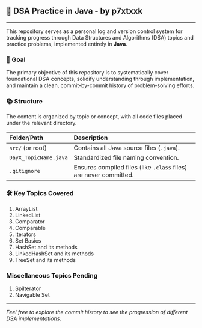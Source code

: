 ## 📁 DSA Practice in Java - by p7xtxxk

---

This repository serves as a personal log and version control system for tracking progress through Data Structures and Algorithms (DSA) topics and practice problems, implemented entirely in **Java**.

### 🌟 Goal

The primary objective of this repository is to systematically cover foundational DSA concepts, solidify understanding through implementation, and maintain a clean, commit-by-commit history of problem-solving efforts.

### 📚 Structure

The content is organized by topic or concept, with all code files placed under the relevant directory.

| Folder/Path | Description |
| :--- | :--- |
| `src/` (or root) | Contains all Java source files (`.java`). |
| `DayX_TopicName.java` | Standardized file naming convention. |
| `.gitignore` | Ensures compiled files (like `.class` files) are never committed. |

### 🛠️ Key Topics Covered

1. ArrayList
2. LinkedList
3. Comparator
4. Comparable
5. Iterators
6. Set Basics
7. HashSet and its methods
8. LinkedHashSet and its methods
9. TreeSet and its methods


### Miscellaneous Topics Pending
1. Spilterator
2. Navigable Set

***

*Feel free to explore the commit history to see the progression of different DSA implementations.*